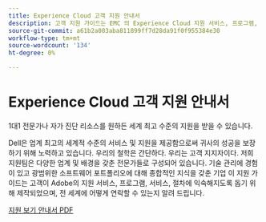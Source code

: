 ```yaml
---
title: Experience Cloud 고객 지원 안내서
description: 고객 지원 가이드는 EMC 의 Experience Cloud 지원 서비스, 프로그램, 서비스, 절차에 대해 잘 알고 있으며, 전 세계 모든 고객을 대상으로 EMC에 문의할 수 있는 방법을 알려 드립니다.
source-git-commit: a61b2a003aba811899ff7d28da91f0f955384e30
workflow-type: tm+mt
source-wordcount: '134'
ht-degree: 0%

---
```


# Experience Cloud 고객 지원 안내서

1대1 전문가나 자가 진단 리소스를 원하든 세계 최고 수준의 지원을 받을 수 있습니다.

Dell은 업계 최고의 세계적 수준의 서비스 및 지원을 제공함으로써 귀사의 성공을 보장하기 위해 노력하고 있습니다. 우리의 철학은 간단하다. 우리는 고객 지지자이다. 저희 지원팀은 다양한 업계 및 배경을 갖춘 전문가들로 구성되어 있습니다. 기술 관리에 경험이 있고 광범위한 소프트웨어 포트폴리오에 대해 종합적인 지식을 갖춘 기업 이 지원 가이드는 고객이 Adobe의 지원 서비스, 프로그램, 서비스, 절차에 익숙해지도록 돕기 위해 제작되었으며, 전 세계에 어떻게 연락할 수 있는지 알려 드립니다.

[지원 보기 안내서 PDF](assets/Experience-Cloud-Customer-Support-Guide.pdf)
